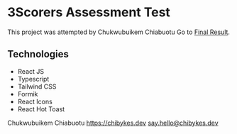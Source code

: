 # 3Scorers Assessment Test

This project was attempted by Chukwubuikem Chiabuotu
Go to [Final Result](https://3scorers-assessment.vercel.app).

## Technologies

- React JS
- Typescript
- Tailwind CSS
- Formik
- React Icons
- React Hot Toast



Chukwubuikem Chiabuotu
https://chibykes.dev
say.hello@chibykes.dev
